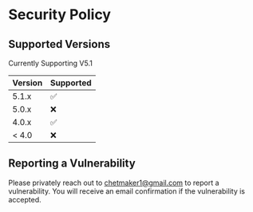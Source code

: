# Security Policy

## Supported Versions

Currently Supporting V5.1

| Version | Supported          |
| ------- | ------------------ |
| 5.1.x   | :white_check_mark: |
| 5.0.x   | :x:                |
| 4.0.x   | :white_check_mark: |
| < 4.0   | :x:                |

## Reporting a Vulnerability

Please privately reach out to chetmaker1@gmail.com to report a vulnerability.
You will receive an email confirmation if the vulnerability is accepted.
